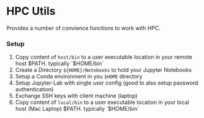 # HPC Utils

Provides a number of convience functions to work with HPC.

### Setup

1. Copy content of `host/bin` to a user executable location in your remote host $PATH. typically `$HOME/bin`
2. Create a Directory `${HOME}/Notebooks` to hold your Jupyter Notebooks
3. Setup a Conda environment in you `$HOME` directory
4. Setup Jupyter-Lab with single user config (good to also setup password authentication)
5. Exchange SSH keys with client machine (laptop)
6. Copy content of `local/bin` to a user executable location in your local host (Mac Laptop) $PATH. typically `$HOME/bin`

